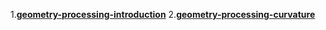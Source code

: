 1.[**geometry-processing-introduction**](https://github.com/kikato2022/geometry-processing-introduction)
2.[**geometry-processing-curvature**](https://github.com/kikato2022/geometry-processing-curvature)
